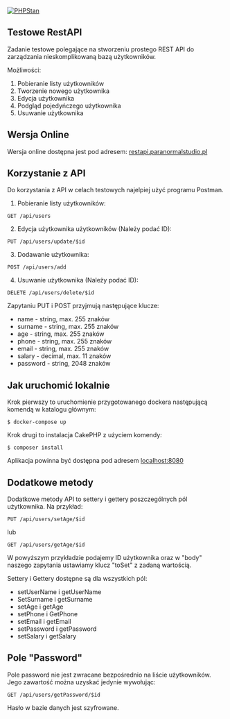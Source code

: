 [![PHPStan](https://img.shields.io/badge/PHPStan-level%207-brightgreen.svg?style=flat-square)](https://github.com/phpstan/phpstan)

## Testowe RestAPI

Zadanie testowe polegające na stworzeniu prostego REST API do zarządzania nieskomplikowaną bazą użytkowników. 

Możliwości:
1. Pobieranie listy użytkowników
2. Tworzenie nowego użytkownika
3. Edycja użytkownika
4. Podgląd pojedyńczego użytkownika
5. Usuwanie użytkownika

## Wersja Online

Wersja online dostępna jest pod adresem: [restapi.paranormalstudio.pl](https://restapi.paranormalstudio.pl)

## Korzystanie z API

Do korzystania z API w celach testowych najelpiej użyć programu Postman. 

1. Pobieranie listy użytkowników:
```
GET /api/users
```

2. Edycja użytkownika użytkowników (Należy podać ID):
```
PUT /api/users/update/$id
```

3. Dodawanie użytkownika:
```
POST /api/users/add
```

4. Usuwanie użytkownika (Należy podać ID):
```
DELETE /api/users/delete/$id
```

Zapytaniu PUT i POST przyjmują następujące klucze:
* name - string, max. 255 znaków
* surname - string, max. 255 znaków
* age - string, max. 255 znaków
* phone - string, max. 255 znaków
* email - string, max. 255 znaków
* salary - decimal, max. 11 znaków
* password - string, 2048 znaków

## Jak uruchomić lokalnie

Krok pierwszy to uruchomienie przygotowanego dockera następującą komendą w katalogu głównym:
```
$ docker-compose up
```

Krok drugi to instalacja CakePHP z użyciem komendy:

```
$ composer install
```

Aplikacja powinna być dostępna pod adresem [localhost:8080](http://localhost:8080)

## Dodatkowe metody

Dodatkowe metody API to settery i gettery poszczególnych pól użytkownika. Na przykład:

```
PUT /api/users/setAge/$id
```

lub

```
GET /api/users/getAge/$id
```

W powyższym przykładzie podajemy ID użytkownika oraz w "body" naszego zapytania ustawiamy klucz "toSet" z zadaną wartością.

Settery i Gettery dostępne są dla wszystkich pól:
* setUserName i getUserName
* SetSurname i getSurname
* setAge i getAge
* setPhone i GetPhone
* setEmail i getEmail
* setPassword i getPassword
* setSalary i getSalary

## Pole "Password"

Pole password nie jest zwracane bezpośrednio na liście użytkowników. Jego zawartość można uzyskać jedynie wywołując:

```
GET /api/users/getPassword/$id
```

Hasło w bazie danych jest szyfrowane. 
